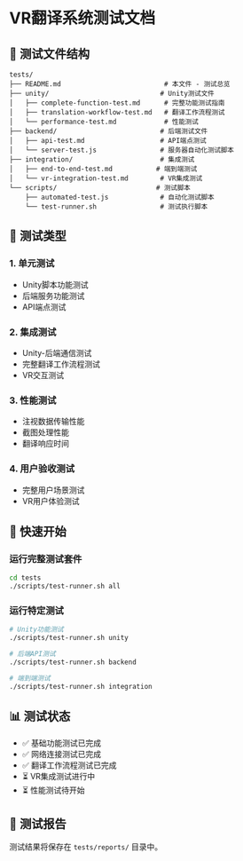# VR翻译系统测试文档

## 📁 测试文件结构

```
tests/
├── README.md                          # 本文件 - 测试总览
├── unity/                            # Unity测试文件
│   ├── complete-function-test.md      # 完整功能测试指南
│   ├── translation-workflow-test.md   # 翻译工作流程测试
│   └── performance-test.md            # 性能测试
├── backend/                          # 后端测试文件
│   ├── api-test.md                   # API端点测试
│   └── server-test.js                # 服务器自动化测试脚本
├── integration/                      # 集成测试
│   ├── end-to-end-test.md           # 端到端测试
│   └── vr-integration-test.md        # VR集成测试
└── scripts/                         # 测试脚本
    ├── automated-test.js             # 自动化测试脚本
    └── test-runner.sh                # 测试执行脚本
```

## 🎯 测试类型

### 1. 单元测试
- Unity脚本功能测试
- 后端服务功能测试
- API端点测试

### 2. 集成测试
- Unity-后端通信测试
- 完整翻译工作流程测试
- VR交互测试

### 3. 性能测试
- 注视数据传输性能
- 截图处理性能
- 翻译响应时间

### 4. 用户验收测试
- 完整用户场景测试
- VR用户体验测试

## 🚀 快速开始

### 运行完整测试套件
```bash
cd tests
./scripts/test-runner.sh all
```

### 运行特定测试
```bash
# Unity功能测试
./scripts/test-runner.sh unity

# 后端API测试  
./scripts/test-runner.sh backend

# 端到端测试
./scripts/test-runner.sh integration
```

## 📊 测试状态

- ✅ 基础功能测试已完成
- ✅ 网络连接测试已完成  
- ✅ 翻译工作流程测试已完成
- ⏳ VR集成测试进行中
- ⏳ 性能测试待开始

## 📝 测试报告

测试结果将保存在 `tests/reports/` 目录中。